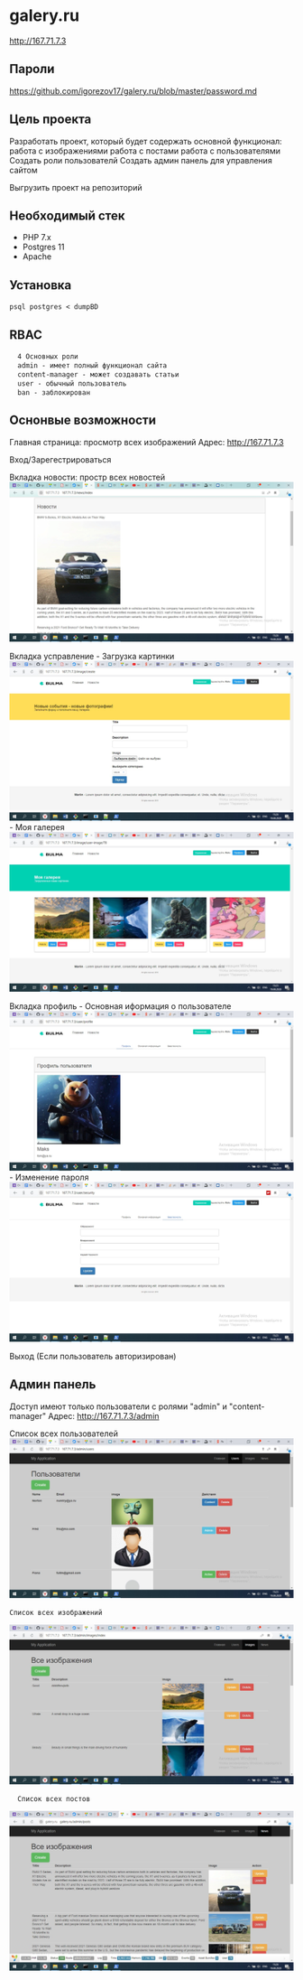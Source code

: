 # galery.ru
  http://167.71.7.3

## Пароли
https://github.com/igorezov17/galery.ru/blob/master/password.md

## Цель проекта
Разработать проект, который будет содержать основной функционал: 
  работа с изображениями
  работа с постами
  работа с пользователями
Создать роли пользователй
Создать админ панель для управления сайтом

Выгрузить проект на репозиторий

## Необходимый стек
- PHP 7.x
- Postgres 11
- Apache

## Установка
```
psql postgres < dumpBD
```

## RBAC
```
  4 Основных роли
  admin - имеет полный функционал сайта
  content-manager - может создавать статьи 
  user - обычный пользователь
  ban - заблокирован
```
## Оснонвые возможности
  Главная страница: просмотр всех изображений
    Адрес: http://167.71.7.3
  
  Вход/Зарегестрироваться
  
  Вкладка новости: простр всех новостей
  ![](https://github.com/igorezov17/galery.ru/blob/master/docs/x50hXOhRVWc.jpg)
  
  Вкладка усправление
    - Загрузка картинки
   ![](https://github.com/igorezov17/galery.ru/blob/master/docs/AerKjdk7y-M.jpg)
    - Моя галерея
   ![](https://github.com/igorezov17/galery.ru/blob/master/docs/hVkrKAX-dUc.jpg)
    
  Вкладка профиль
    - Основная иформация о пользователе
    ![](https://github.com/igorezov17/galery.ru/blob/master/docs/3io0lGXsXJ4.jpg)
    - Изменение пароля
    ![](https://github.com/igorezov17/galery.ru/blob/master/docs/err__1AAT4Y.jpg)
    
  Выход (Если пользователь авторизирован)


## Админ панель
  Доступ имеют только пользователи с ролями "admin" и "content-manager"
  Адрес: http://167.71.7.3/admin
  
  Список всех пользователей
  ![](https://github.com/igorezov17/galery.ru/blob/master/docs/7KAmooPWWw8.jpg)
  
    Список всех изображений
  ![](https://github.com/igorezov17/galery.ru/blob/master/docs/FsYYGm996mY.jpg)
  
      Список всех постов
  ![](https://github.com/igorezov17/galery.ru/blob/master/docs/KONcXNVBc4E.jpg)

